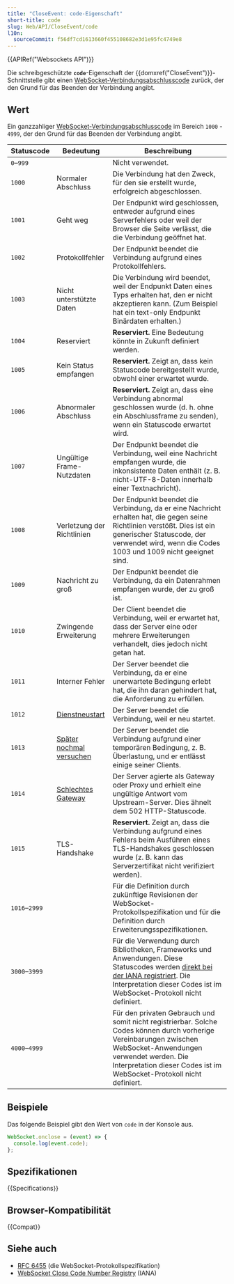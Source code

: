 ```yaml
---
title: "CloseEvent: code-Eigenschaft"
short-title: code
slug: Web/API/CloseEvent/code
l10n:
  sourceCommit: f56df7cd1613660f455108682e3d1e95fc4749e8
---
```


{{APIRef("Websockets API")}}

Die schreibgeschützte **`code`**-Eigenschaft der {{domxref("CloseEvent")}}-Schnittstelle gibt einen [WebSocket-Verbindungsabschlusscode](https://www.rfc-editor.org/rfc/rfc6455.html#section-7.1.5) zurück, der den Grund für das Beenden der Verbindung angibt.

## Wert

Ein ganzzahliger [WebSocket-Verbindungsabschlusscode](https://www.rfc-editor.org/rfc/rfc6455.html#section-7.1.5) im Bereich `1000` - `4999`, der den Grund für das Beenden der Verbindung angibt.

<table class="no-markdown">
  <thead>
    <tr>
      <th>Statuscode</th>
      <th>Bedeutung</th>
      <th>Beschreibung</th>
    </tr>
  </thead>
  <tbody>
    <tr>
      <td><code>0</code>–<code>999</code></td>
      <td></td>
      <td>Nicht verwendet.</td>
    </tr>
    <tr>
      <td><code>1000</code></td>
      <td>Normaler Abschluss</td>
      <td>
        Die Verbindung hat den Zweck, für den sie erstellt wurde,
        erfolgreich abgeschlossen.
      </td>
    </tr>
    <tr>
      <td><code>1001</code></td>
      <td>Geht weg</td>
      <td>
        Der Endpunkt wird geschlossen, entweder aufgrund eines Serverfehlers oder
        weil der Browser die Seite verlässt, die die Verbindung geöffnet hat.
      </td>
    </tr>
    <tr>
      <td><code>1002</code></td>
      <td>Protokollfehler</td>
      <td>
        Der Endpunkt beendet die Verbindung aufgrund eines Protokollfehlers.
      </td>
    </tr>
    <tr>
      <td><code>1003</code></td>
      <td>Nicht unterstützte Daten</td>
      <td>
        Die Verbindung wird beendet, weil der Endpunkt Daten eines
        Typs erhalten hat, den er nicht akzeptieren kann. (Zum Beispiel hat ein text-only Endpunkt
        Binärdaten erhalten.)
      </td>
    </tr>
    <tr>
      <td><code>1004</code></td>
      <td>Reserviert</td>
      <td>
        <strong>Reserviert.</strong> Eine Bedeutung könnte in Zukunft definiert werden.
      </td>
    </tr>
    <tr>
      <td><code>1005</code></td>
      <td>Kein Status empfangen</td>
      <td>
        <strong>Reserviert.</strong> Zeigt an, dass kein Statuscode bereitgestellt wurde, obwohl einer erwartet wurde.
      </td>
    </tr>
    <tr>
      <td><code>1006</code></td>
      <td>Abnormaler Abschluss</td>
      <td>
       <strong>Reserviert.</strong> Zeigt an, dass eine Verbindung abnormal geschlossen wurde (d. h. ohne
        ein Abschlussframe zu senden), wenn ein Statuscode erwartet wird.
      </td>
    </tr>
    <tr>
      <td><code>1007</code></td>
      <td>Ungültige Frame-Nutzdaten</td>
      <td>
        Der Endpunkt beendet die Verbindung, weil eine Nachricht empfangen wurde,
        die inkonsistente Daten enthält (z. B. nicht-UTF-8-Daten innerhalb einer
        Textnachricht).
      </td>
    </tr>
    <tr>
      <td><code>1008</code></td>
      <td>Verletzung der Richtlinien</td>
      <td>
        Der Endpunkt beendet die Verbindung, da er eine Nachricht erhalten hat,
        die gegen seine Richtlinien verstößt. Dies ist ein generischer Statuscode, der verwendet wird, wenn die Codes
        1003 und 1009 nicht geeignet sind.
      </td>
    </tr>
    <tr>
      <td><code>1009</code></td>
      <td>Nachricht zu groß</td>
      <td>
        Der Endpunkt beendet die Verbindung, da ein Datenrahmen empfangen wurde,
        der zu groß ist.
      </td>
    </tr>
    <tr>
      <td><code>1010</code></td>
      <td>Zwingende Erweiterung</td>
      <td>
        Der Client beendet die Verbindung, weil er erwartet hat, dass der Server
        eine oder mehrere Erweiterungen verhandelt, dies jedoch nicht getan hat.
      </td>
    </tr>
    <tr>
      <td><code>1011</code></td>
      <td>Interner Fehler</td>
      <td>
        Der Server beendet die Verbindung, da er eine
        unerwartete Bedingung erlebt hat, die ihn daran gehindert hat, die Anforderung zu erfüllen.
      </td>
    </tr>
    <tr>
      <td><code>1012</code></td>
      <td><a href="https://mailarchive.ietf.org/arch/msg/hybi/P_1vbD9uyHl63nbIIbFxKMfSwcM/">Dienstneustart</a></td>
      <td>
        Der Server beendet die Verbindung, weil er neu startet.
      </td>
    </tr>
    <tr>
      <td><code>1013</code></td>
      <td><a href="https://mailarchive.ietf.org/arch/msg/hybi/P_1vbD9uyHl63nbIIbFxKMfSwcM/">Später nochmal versuchen</a></td>
      <td>
        Der Server beendet die Verbindung aufgrund einer temporären Bedingung,
        z. B. Überlastung, und er entlässt einige seiner Clients.
      </td>
    </tr>
    <tr>
      <td><code>1014</code></td>
      <td><a href="https://mailarchive.ietf.org/arch/msg/hybi/VOLI2xp4tzFnIFYespe6oOtpFXA/">Schlechtes Gateway</a></td>
      <td>
        Der Server agierte als Gateway oder Proxy und erhielt eine ungültige
        Antwort vom Upstream-Server. Dies ähnelt dem 502 HTTP-Statuscode.
      </td>
    </tr>
    <tr>
      <td><code>1015</code></td>
      <td>TLS-Handshake</td>
      <td>
        <strong>Reserviert.</strong> Zeigt an, dass die Verbindung aufgrund eines
        Fehlers beim Ausführen eines TLS-Handshakes geschlossen wurde (z. B. kann das Serverzertifikat
        nicht verifiziert werden).
      </td>
    </tr>
    <tr>
      <td><code>1016</code>–<code>2999</code></td>
      <td></td>
      <td>
        Für die Definition durch zukünftige Revisionen der WebSocket-Protokollspezifikation und für die Definition durch Erweiterungsspezifikationen.
      </td>
    </tr>
    <tr>
      <td><code>3000</code>–<code>3999</code></td>
      <td></td>
      <td>
        Für die Verwendung durch Bibliotheken, Frameworks und Anwendungen. Diese Statuscodes werden <a href="https://www.iana.org/assignments/websocket/websocket.xml#close-code-number">direkt bei der IANA registriert</a>. Die Interpretation dieser Codes ist im WebSocket-Protokoll nicht definiert.
      </td>
    </tr>
    <tr>
      <td><code>4000</code>–<code>4999</code></td>
      <td></td>
      <td>
         Für den privaten Gebrauch und somit nicht registrierbar. Solche Codes können durch vorherige Vereinbarungen zwischen WebSocket-Anwendungen verwendet werden. Die Interpretation dieser Codes ist im WebSocket-Protokoll nicht definiert.
      </td>
    </tr>
  </tbody>
</table>

## Beispiele

Das folgende Beispiel gibt den Wert von `code` in der Konsole aus.

```js
WebSocket.onclose = (event) => {
  console.log(event.code);
};
```

## Spezifikationen

{{Specifications}}

## Browser-Kompatibilität

{{Compat}}

## Siehe auch

- [RFC 6455](https://www.rfc-editor.org/rfc/rfc6455.html) (die WebSocket-Protokollspezifikation)
- [WebSocket Close Code Number Registry](https://www.iana.org/assignments/websocket/websocket.xml#close-code-number) (IANA)
